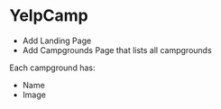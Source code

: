 # YelpCamp



* Add Landing Page
* Add Campgrounds Page that lists all campgrounds

Each campground has:
  * Name
  * Image

